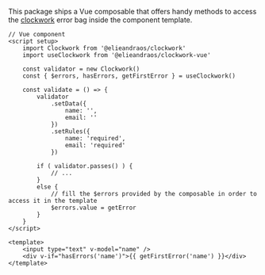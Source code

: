 This package ships a Vue composable that offers handy methods to access the
[clockwork](https://github.com/elieandraos/clockwork-vue/) error bag inside the component template.

```vue
// Vue component
<script setup>
    import Clockwork from '@elieandraos/clockwork'
    import useClockwork from '@elieandraos/clockwork-vue'
    
    const validator = new Clockwork()
    const { $errors, hasErrors, getFirstError } = useClockwork()
        
    const validate = () => {
        validator
            .setData({
                name: '',
                email: ''
            })
            .setRules({
                name: 'required',
                email: 'required'
            })
    
        if ( validator.passes() ) {
            // ...
        }
        else {
            // fill the $errors provided by the composable in order to access it in the template
            $errors.value = getError
        }
    }
</script>

<template>
    <input type="text" v-model="name" />
    <div v-if="hasErrors('name')">{{ getFirstError('name') }}</div>
</template>
```


